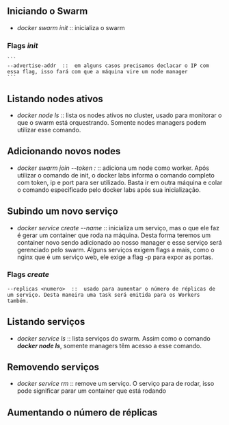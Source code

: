 ## Iniciando o Swarm

   - *docker swarm init*  ::  inicializa o swarm

   ### Flags *init* 

    ```
    --advertise-addr  ::  em alguns casos precisamos declacar o IP com essa flag, isso fará com que a máquina vire um node manager
    ```
      

## Listando nodes ativos

   - *docker node ls*  ::  lista os nodes ativos no cluster, usado para monitorar o que o swarm está orquestrando. Somente nodes managers podem utilizar esse comando.


## Adicionando novos nodes

   - *docker swarm join --token <TOKEN> <IP>:<PORTA>*  ::  adiciona um node como worker. Após utilizar o comando de init, o docker labs informa o comando completo com token, ip e port para ser utilizado. Basta ir em outra máquina e colar o comando especificado pelo docker labs após sua inicialização. 


## Subindo um novo serviço

   - *docker service create --name <nome> <imagem>*  ::  inicializa um serviço, mas o que ele faz é gerar um container que roda na máquina. Desta forma teremos um container novo sendo adicionado ao nosso manager e esse serviço será gerenciado pelo swarm. Alguns serviços exigem flags a mais, como o nginx que é um serviço web, ele exige a flag -p para expor as portas.

   ### Flags *create* 
   ```
   --replicas <numero>  ::  usado para aumentar o número de réplicas de um serviço. Desta maneira uma task será emitida para os Workers também.
   ```


## Listando serviços

   - *docker service ls*  ::  lista serviços do swarm. Assim como o comando ***docker node ls***, somente managers têm acesso a esse comando. 


## Removendo serviços

   - *docker service rm <nome>*  ::  remove um serviço. O serviço para de rodar, isso pode significar parar um container que está rodando


## Aumentando o número de réplicas
